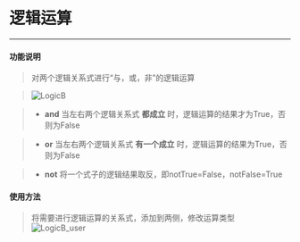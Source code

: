 # 逻辑运算
__________________________

#### 功能说明

>对两个逻辑关系式进行“与，或，非”的逻辑运算

>![LogicB](/image/Logic/LogicB.jpg)

>* __and__
当左右两个逻辑关系式 __都成立__ 时，逻辑运算的结果才为True，否则为False

>* __or__
当左右两个逻辑关系式 __有一个成立__ 时，逻辑运算的结果为True，否则为False

>* __not__
将一个式子的逻辑结果取反，即notTrue=False，notFalse=True

#### 使用方法

>将需要进行逻辑运算的关系式，添加到两侧，修改运算类型
>![LogicB_user](/image/Logic/LogicB_user.gif)
